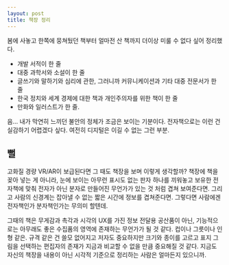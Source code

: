 ```yaml
---
layout: post
title: 책장 정리
---
```


봄에 사놓고 한쪽에 뭉쳐뒀던 책부터 얼마전 산 책까지 더이상 미룰 수 없다 싶어 정리했다.

* 개발 서적이 한 줄
* 대중 과학서와 소설이 한 줄
* 글쓰기와 말하기와 심리에 관한, 그러니까 커뮤니케이션과 기타 대중 전문서가 한 줄
* 한국 정치와 세계 경제에 대한 책과 개인주의자를 위한 책이 한 줄
* 만화와 일러스트가 한 줄.

음... 내가 막연히 느끼던 불안의 정체가 조금은 보이는 기분이다. 전자책으로는 이런 건 실감하기 어렵겠다 싶다. 여전히 디지털은 이길 수 없는 그런 부분.

## 뻘

고화질 경량 VR/AR이 보급된다면 그 때도 책장을 보며 이렇게 생각할까? 책장에 책을 꽂아 넣는 게 아니라, 눈에 보이는 아무런 표시도 없는 판자 하나를 끼워놓고 보유한 전자책에 맞춰 전자가 아닌 분자로 만들어진 무언가가 있는 것 처럼 겹쳐 보여준다면. 그리고 사람의 신경계는 잡아낼 수 없는 짧은 시간에 정보를 겹쳐준다면. 그렇다면 사람에겐 전자책인가 분자책인가는 무의미 할텐데.

그때의 책은 무게감과 촉각과 시각의 UX를 가진 정보 전달용 공산품이 아닌, 기능적으로는 아무래도 좋은 수집품의 영역에 존재하는 무언가가 될 것 같다. 컵이나 그릇이나 인형 같은. 규격 같은 건 쓸모 없어지고 저자도 중요하지만 크기와 종이를 고르고 표지 그림을 선택하는 편집자의 존재가 지금과 비교할 수 없을 만큼 중요해질 것 같다. 지금도 자신의 책장을 내용이 아닌 시각적 기준으로 정리하는 사람은 얼마든지 있으니까.
